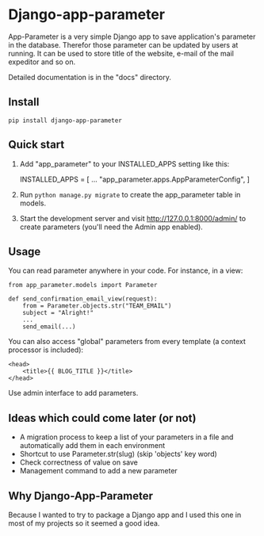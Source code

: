 # Django-app-parameter

App-Parameter is a very simple Django app to save application's parameter in the database. Therefor those parameter can be updated by users at running. It can be used to store title of the website, e-mail of the mail expeditor and so on.

Detailed documentation is in the "docs" directory.

## Install

    pip install django-app-parameter

## Quick start

1. Add "app_parameter" to your INSTALLED_APPS setting like this:

    INSTALLED_APPS = [
        ...
        "app_parameter.apps.AppParameterConfig",
    ]

2. Run ``python manage.py migrate`` to create the app_parameter table in models.

3. Start the development server and visit http://127.0.0.1:8000/admin/
   to create parameters (you'll need the Admin app enabled).

## Usage

You can read parameter anywhere in your code. For instance, in a view:

    from app_parameter.models import Parameter

    def send_confirmation_email_view(request):
        from = Parameter.objects.str("TEAM_EMAIL")
        subject = "Alright!"
        ...
        send_email(...)

You can also access "global" parameters from every template (a context processor is included):

    <head>
        <title>{{ BLOG_TITLE }}</title>
    </head>

Use admin interface to add parameters.

## Ideas which could come later (or not)

* A migration process to keep a list of your parameters in a file and automatically add them in each environment
* Shortcut to use Parameter.str(slug) (skip 'objects' key word)
* Check correctness of value on save
* Management command to add a new parameter

## Why Django-App-Parameter

Because I wanted to try to package a Django app and I used this one in most of my projects so it seemed a good idea.